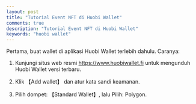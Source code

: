 ```yaml
---
layout: post
title: "Tutorial Event NFT di Huobi Wallet"
comments: true
description: "Tutorial Event NFT di Huobi Wallet"
keywords: "huobi wallet"
---
```


Pertama, buat wallet di aplikasi Huobi Wallet terlebih dahulu. Caranya:
1. Kunjungi situs web resmi https://www.huobiwallet.fi untuk mengunduh Huobi Wallet versi terbaru. 
2. Klik 【Add wallet】 dan atur kata sandi keamanan. 

3. Pilih dompet: 【Standard Wallet】, lalu Pilih: Polygon.
